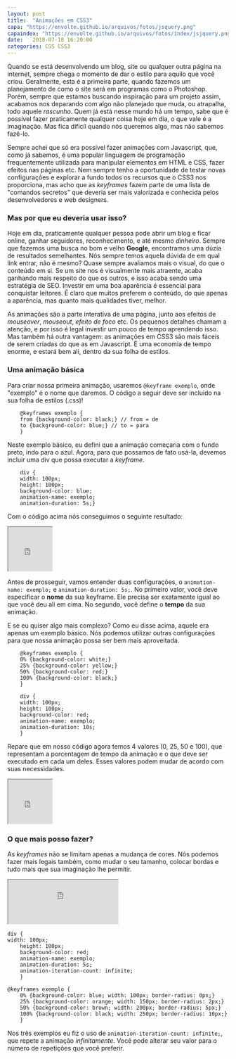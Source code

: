```yaml
---
layout: post
title:  "Animações em CSS3"
capa: "https://envolte.github.io/arquivos/fotos/jsquery.png"
capaindex: "https://envolte.github.io/arquivos/fotos/index/jsjquery.png"
date:   2018-07-18 16:20:00
categories: CSS CSS3
---
```


Quando se está desenvolvendo um blog, site ou qualquer outra página na internet, sempre chega o momento de dar o estilo para aquilo que você criou. Geralmente, esta é a primeira parte, quando fazemos um planejamento de como o site será em programas como o Photoshop. Porém, sempre que estamos buscando inspiração para um projeto assim, acabamos nos deparando com algo não planejado que muda, ou atrapalha, todo aquele *rascunho*. Quem já está nesse mundo há um tempo, sabe que é possível fazer praticamente qualquer coisa hoje em dia, o que vale é a imaginação. Mas fica dificíl quando nós queremos algo, mas não sabemos fazê-lo.

Sempre achei que só era possível fazer animações com Javascript, que, como já sabemos, é uma popular linguagem de programação frequentemente utilizada para manipular elementos em HTML e CSS, fazer efeitos nas páginas etc. Nem sempre tenho a oportunidade de testar novas configurações e explorar a fundo todos os recursos que o CSS3 nos proporciona, mas acho que as *keyframes* fazem parte de uma lista de "comandos secretos" que deveria ser mais valorizada e conhecida pelos desenvolvedores e web designers.

### Mas por que eu deveria usar isso?

Hoje em dia, praticamente qualquer pessoa pode abrir um blog e ficar online, ganhar seguidores, reconhecimento, e até mesmo *dinheiro*. Sempre que fazemos uma busca no bom e velho **Google**, encontramos uma dúzia de resultados semelhantes. Nós sempre temos aquela dúvida de em qual link entrar, não é mesmo? Quase sempre avaliamos mais o visual, do que o conteúdo em si. Se um site nos é visualmente mais atraente, acaba ganhando mais respeito do que os outros, e isso acaba sendo uma estratégia de SEO. Investir em uma boa aparência é essencial para conquistar leitores. É claro que muitos preferem o conteúdo, do que apenas a aparência, mas quanto mais qualidades tiver, melhor. 

As animações são a parte interativa de uma página, junto aos efeitos de *mouseover*, *mouseout*, *efeito de foco* etc. Os pequenos detalhes chamam a atenção, e por isso é legal investir um pouco de tempo aprendendo isso. Mas também há outra vantagem: as animações em CSS3 são mais fáceis de serem criadas do que as em Javascript. É uma economia de tempo enorme, e estará bem ali, dentro da sua folha de estilos.

### Uma animação básica

Para criar nossa primeira animação, usaremos ```@keyframe exemplo```, onde "exemplo" é o nome que daremos. O código a seguir deve ser incluido na sua folha de estilos (.css)!

    	@keyframes exemplo {
    	from {background-color: black;} // from = de
    	to {background-color: blue;} // to = para
    	}

Neste exemplo básico, eu defini que a animação começaria com o fundo preto, indo para o azul. Agora, para que possamos de fato usá-la, devemos incluir uma div que possa executar a *keyframe*.

    	div {
    	width: 100px;
    	height: 100px;
    	background-color: blue;
    	animation-name: exemplo;
    	animation-duration: 5s;}
    
Com o código acima nós conseguimos o seguinte resultado:

<iframe class="exemplo" src="https://envolte.github.io/exemplos/css/animacao.html" width="100" height="100"></iframe>

Antes de prosseguir, vamos entender duas configurações, o ```animation-name: exemplo;``` e ```animation-duration: 5s;```. No primeiro valor, você deve especificar o **nome** da sua keyframe. Ele precisa ser exatamente igual ao que você deu ali em cima. No segundo, você define o **tempo** da sua animação.

E se eu quiser algo mais complexo? Como eu disse acima, aquele era apenas um exemplo básico. Nós podemos utilizar outras configurações para que nossa animação possa ser bem mais aproveitada.

    	@keyframes exemplo {
    	0% {background-color: white;}
    	25% {background-color: yellow;}
    	50% {background-color: red;}
    	100% {background-color: black;}
    	}
   
    	div {
    	width: 100px;
    	height: 100px;
    	background-color: red;
    	animation-name: exemplo;
    	animation-duration: 10s;
    	}
    
Repare que em nosso código agora temos 4 valores (0, 25, 50 e 100), que representam a porcentagem de tempo da animação e o que deve ser executado em cada um deles. Esses valores podem mudar de acordo com suas necessidades.

<iframe class="exemplo" src="https://envolte.github.io/exemplos/css/animacao2.html" width="100" height="100"></iframe>

### O que mais posso fazer?

As *keyframes* não se limitam apenas a mudança de cores. Nós podemos fazer mais legais também, como mudar o seu tamanho, colocar bordas e tudo mais que sua imaginação lhe permitir.

<iframe class="exemplo" src="https://envolte.github.io/exemplos/css/animacao3.html" width="250" height="100"></iframe>

	div {
	width: 100px;
    	height: 100px;
    	background-color: red;
    	animation-name: exemplo;
    	animation-duration: 5s;
    	animation-iteration-count: infinite;
    	}

	@keyframes exemplo {
    	0% {background-color: blue; width: 100px; border-radius: 0px;}
   		25% {background-color: orange; width: 150px; border-radius: 2px;}
    	50% {background-color: brown; width: 200px; border-radius: 5px;}
    	100% {background-color: black; width: 250px; border-radius: 10px;}
    	}
        
Nos três exemplos eu fiz o uso de ```animation-iteration-count: infinite;```, que repete a animação *infinitamente*. Você pode alterar seu valor para o número de repetições que você preferir.

